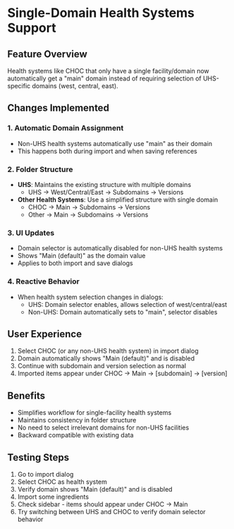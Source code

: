 # Single-Domain Health Systems Support

## Feature Overview
Health systems like CHOC that only have a single facility/domain now automatically get a "main" domain instead of requiring selection of UHS-specific domains (west, central, east).

## Changes Implemented

### 1. Automatic Domain Assignment
- Non-UHS health systems automatically use "main" as their domain
- This happens both during import and when saving references

### 2. Folder Structure
- **UHS**: Maintains the existing structure with multiple domains
  - UHS → West/Central/East → Subdomains → Versions
- **Other Health Systems**: Use a simplified structure with single domain
  - CHOC → Main → Subdomains → Versions
  - Other → Main → Subdomains → Versions

### 3. UI Updates
- Domain selector is automatically disabled for non-UHS health systems
- Shows "Main (default)" as the domain value
- Applies to both import and save dialogs

### 4. Reactive Behavior
- When health system selection changes in dialogs:
  - UHS: Domain selector enables, allows selection of west/central/east
  - Non-UHS: Domain automatically sets to "main", selector disables

## User Experience
1. Select CHOC (or any non-UHS health system) in import dialog
2. Domain automatically shows "Main (default)" and is disabled
3. Continue with subdomain and version selection as normal
4. Imported items appear under CHOC → Main → [subdomain] → [version]

## Benefits
- Simplifies workflow for single-facility health systems
- Maintains consistency in folder structure
- No need to select irrelevant domains for non-UHS facilities
- Backward compatible with existing data

## Testing Steps
1. Go to import dialog
2. Select CHOC as health system
3. Verify domain shows "Main (default)" and is disabled
4. Import some ingredients
5. Check sidebar - items should appear under CHOC → Main
6. Try switching between UHS and CHOC to verify domain selector behavior
